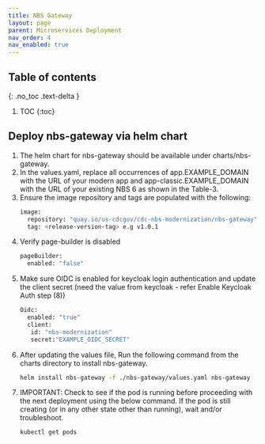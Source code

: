 ```yaml
---
title: NBS Gateway
layout: page
parent: Microservices Deployment
nav_order: 4
nav_enabled: true
---
```


## Table of contents
{: .no_toc .text-delta }

1. TOC
{:toc}

## Deploy nbs-gateway via helm chart

1. The helm chart for nbs-gateway should be available under charts/nbs-gateway.
2. In the values.yaml, replace all occurrences of app.EXAMPLE_DOMAIN with the URL of your modern app and app-classic.EXAMPLE_DOMAIN with the URL of your existing NBS 6 as shown in the Table-3. 
3. Ensure the image repository and tags are populated with the following:
   ```bash
   image:
     repository: "quay.io/us-cdcgov/cdc-nbs-modernization/nbs-gateway"
     tag: <release-version-tag> e.g v1.0.1
   ```
4. Verify page-builder is disabled
   ```bash
   pageBuilder:
     enabled: "false"
   ```
5. Make sure OIDC is enabled for keycloak login authentication and update the client secret (need the value from keycloak - refer Enable Keycloak Auth step (8))
   ```bash
   Oidc:
     enabled: "true"
     client:
      id: "nbs-modernization"
      secret:"EXAMPLE_OIDC_SECRET"
   ```
6. After updating the values file, Run the following command from the charts directory to install nbs-gateway.
   ```bash
   helm install nbs-gateway -f ./nbs-gateway/values.yaml nbs-gateway
   ```
7. IMPORTANT: Check to see if the pod is running before proceeding with the next deployment using the below command. If the pod is still creating (or in any other state other than running), wait and/or troubleshoot.
   ```bash
   kubectl get pods
   ```
